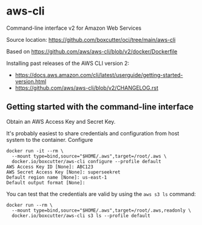 #  aws-cli

Command-line interface v2 for Amazon Web Services

Source location: https://github.com/boxcutter/oci/tree/main/aws-cli

Based on https://github.com/aws/aws-cli/blob/v2/docker/Dockerfile

Installing past releases of the AWS CLI version 2:
- https://docs.aws.amazon.com/cli/latest/userguide/getting-started-version.html
- https://github.com/aws/aws-cli/blob/v2/CHANGELOG.rst

## Getting started with the command-line interface

Obtain an AWS Access Key and Secret Key.

It's probably easiest to share credentials and configuration from host system
to the container. Configure

```
docker run -it --rm \
  --mount type=bind,source="$HOME/.aws",target=/root/.aws \
  docker.io/boxcutter/aws-cli configure --profile default
AWS Access Key ID [None]: ABC123
AWS Secret Access Key [None]: superseekret
Default region name [None]: us-east-1
Default output format [None]:
```

You can test that the credentials are valid by using the `aws s3 ls` command:

```
docker run --rm \
  --mount type=bind,source="$HOME/.aws",target=/root/.aws,readonly \
  docker.io/boxcutter/aws-cli s3 ls --profile default
```
